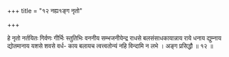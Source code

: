 +++
title = "१२ नह्य१ङ्ग नृतो"

+++

हे नृतो नर्तयितः गिर्वणः गीर्भिः स्तुतिभिः वननीय सम्भजनीयेन्द्र राधसे बलसंसाधकायान्नाय राये धनाय द्युम्नाय द्योतमानाय यशसे शवसे वर्ध- काय बलायच त्वत्त्वतोन्यं नहि विन्दामि न लभे । अङ्ग प्रसिद्धौ ॥ १२ ॥